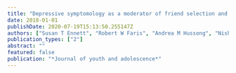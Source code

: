 ```yaml
---
title: "Depressive symptomology as a moderator of friend selection and influence on substance use involvement: estimates from grades 6 to 12 in six longitudinal school-based social networks"
date: 2018-01-01
publishDate: 2020-07-19T15:13:50.255147Z
authors: ["Susan T Ennett", "Robert W Faris", "Andrea M Hussong", "Nisha Gottfredson", "Veronica Cole"]
publication_types: ["2"]
abstract: ""
featured: false
publication: "*Journal of youth and adolescence*"
---
```


